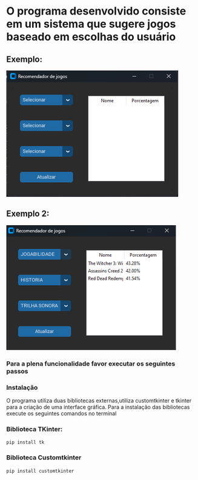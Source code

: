 # O programa desenvolvido consiste em um sistema que sugere jogos baseado em escolhas do usuário

## Exemplo:

![Exemplo 1](images/img.png)

## Exemplo 2:


![Exemplo 2](images/img_1.png)

### Para a plena funcionalidade favor executar os seguintes passos

### Instalação
O programa utiliza duas bibliotecas externas,utiliza customtkinter e tkinter para a criação de uma interface gráfica.
Para a instalação das bibliotecas execute os seguintes comandos no terminal


### Biblioteca TKinter:
```
pip install tk
```
### Biblioteca Customtkinter
```
pip install customtkinter
```
